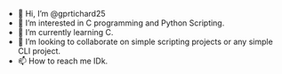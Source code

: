 - 👋 Hi, I’m @gprtichard25
- 👀 I’m interested in C programming and Python Scripting.
- 🌱 I’m currently learning C.
- 💞️ I’m looking to collaborate on simple scripting projects or any simple CLI project.
- 📫 How to reach me IDk.
